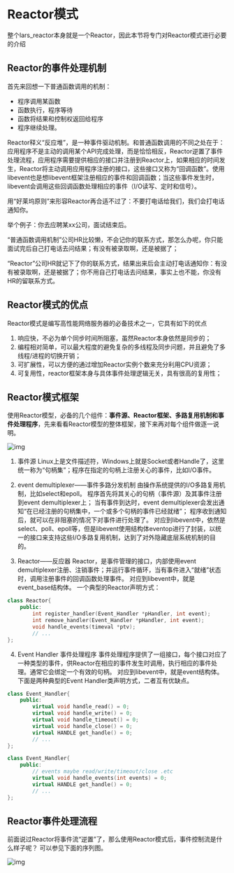 # Reactor模式
整个lars_reactor本身就是一个Reactor，因此本节将专门对Reactor模式进行必要的介绍

## Reactor的事件处理机制

首先来回想一下普通函数调用的机制：
- 程序调用某函数
- 函数执行，程序等待
- 函数将结果和控制权返回给程序
- 程序继续处理。

Reactor释义“反应堆”，是一种事件驱动机制。和普通函数调用的不同之处在于：应用程序不是主动的调用某个API完成处理，而是恰恰相反，Reactor逆置了事件处理流程，应用程序需要提供相应的接口并注册到Reactor上，如果相应的时间发生，Reactor将主动调用应用程序注册的接口，这些接口又称为“回调函数”。使用libevent也是想libevent框架注册相应的事件和回调函数；当这些事件发生时，libevent会调用这些回调函数处理相应的事件（I/O读写、定时和信号）。

用“好莱坞原则”来形容Reactor再合适不过了：不要打电话给我们，我们会打电话通知你。

举个例子：你去应聘某xx公司，面试结束后。

“普通函数调用机制”公司HR比较懒，不会记你的联系方式，那怎么办呢，你只能面试完后自己打电话去问结果；有没有被录取啊，还是被据了；

“Reactor”公司HR就记下了你的联系方式，结果出来后会主动打电话通知你：有没有被录取啊，还是被据了；你不用自己打电话去问结果，事实上也不能，你没有HR的留联系方式。

## Reactor模式的优点
Reactor模式是编写高性能网络服务器的必备技术之一，它具有如下的优点

1. 响应快，不必为单个同步时间所阻塞，虽然Reactor本身依然是同步的；
2. 编程相对简单，可以最大程度的避免复杂的多线程及同步问题，并且避免了多线程/进程的切换开销；
3. 可扩展性，可以方便的通过增加Reactor实例个数来充分利用CPU资源； 
4. 可复用性，reactor框架本身与具体事件处理逻辑无关，具有很高的复用性；

## Reactor模式框架
使用Reactor模型，必备的几个组件：**事件源、Reactor框架、多路复用机制和事件处理程序**，先来看看Reactor模型的整体框架，接下来再对每个组件做逐一说明。

![img](https://github.com/balloonwj/CppGuide/blob/master/articles/imgs/libevent1.webp)

1. 事件源 Linux上是文件描述符，Windows上就是Socket或者Handle了，这里统一称为“句柄集”；程序在指定的句柄上注册关心的事件，比如I/O事件。

2. event demultiplexer——事件多路分发机制 由操作系统提供的I/O多路复用机制，比如select和epoll。 程序首先将其关心的句柄（事件源）及其事件注册到event demultiplexer上； 当有事件到达时，event demultiplexer会发出通知“在已经注册的句柄集中，一个或多个句柄的事件已经就绪”； 程序收到通知后，就可以在非阻塞的情况下对事件进行处理了。 对应到libevent中，依然是select、poll、epoll等，但是libevent使用结构体eventop进行了封装，以统一的接口来支持这些I/O多路复用机制，达到了对外隐藏底层系统机制的目的。

3. Reactor——反应器 Reactor，是事件管理的接口，内部使用event demultiplexer注册、注销事件；并运行事件循环，当有事件进入“就绪”状态时，调用注册事件的回调函数处理事件。 对应到libevent中，就是event_base结构体。 一个典型的Reactor声明方式：

``` c++
class Reactor{
    public:
        int register_handler(Event_Handler *pHandler, int event);
        int remove_handler(Event_Handler *pHandler, int event);
        void handle_events(timeval *ptv);
        // ...
};

```

4. Event Handler 事件处理程序
事件处理程序提供了一组接口，每个接口对应了一种类型的事件，供Reactor在相应的事件发生时调用，执行相应的事件处理。通常它会绑定一个有效的句柄。 对应到libevent中，就是event结构体。 下面是两种典型的Event Handler类声明方式，二者互有优缺点。
``` c++
class Event_Handler{
    public:
        virtual void handle_read() = 0;
        virtual void handle_write() = 0;
        virtual void handle_timeout() = 0;
        virtual void handle_close() = 0;
        virtual HANDLE get_handle() = 0;
        // ...
};

class Event_Handler{
    public:
        // events maybe read/write/timeout/close .etc
        virtual void handle_events(int events) = 0;
        virtual HANDLE get_handle() = 0;
        // ...
};


```

## Reactor事件处理流程
前面说过Reactor将事件流“逆置”了，那么使用Reactor模式后，事件控制流是什么样子呢？ 可以参见下面的序列图。

![img](https://github.com/balloonwj/CppGuide/blob/master/articles/imgs/libevent2.webp)
